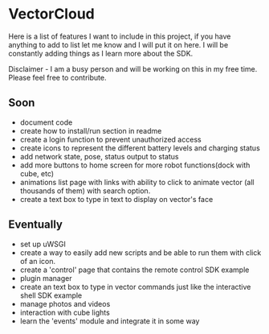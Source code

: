 # VectorCloud
Here is a list of features I want to include in this project, if you have
anything to add to list let me know and I will put it on here. I will be constantly adding things as I learn more about the SDK.

Disclaimer - I am a busy person and will be working on this in my free time. Please feel free to
contribute.

## Soon
* document code
* create how to install/run section in readme
* create a login function to prevent unauthorized access
* create icons to represent the different battery levels and charging status
* add network state, pose, status output to status
* add more buttons to home screen for more robot functions(dock with cube, etc)
* animations list page with links with ability to click to animate vector (all thousands of them) with search option.
* create a text box to type in text to display on vector's face


## Eventually
* set up uWSGI
* create a way to easily add new scripts and be able to run them with click of an icon.
* create a 'control' page that contains the remote control SDK example
* plugin manager
* create an text box to type in vector commands just like the interactive shell SDK example
* manage photos and videos
* interaction with cube lights
* learn the 'events' module and integrate it in some way
